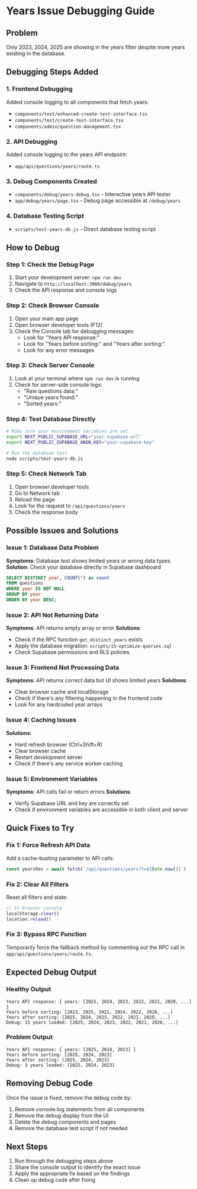 # Years Issue Debugging Guide

## Problem
Only 2023, 2024, 2025 are showing in the years filter despite more years existing in the database.

## Debugging Steps Added

### 1. Frontend Debugging
Added console logging to all components that fetch years:

- `components/test/enhanced-create-test-interface.tsx`
- `components/test/create-test-interface.tsx` 
- `components/admin/question-management.tsx`

### 2. API Debugging
Added console logging to the years API endpoint:
- `app/api/questions/years/route.ts`

### 3. Debug Components Created
- `components/debug/years-debug.tsx` - Interactive years API tester
- `app/debug/years/page.tsx` - Debug page accessible at `/debug/years`

### 4. Database Testing Script
- `scripts/test-years-db.js` - Direct database testing script

## How to Debug

### Step 1: Check the Debug Page
1. Start your development server: `npm run dev`
2. Navigate to `http://localhost:3000/debug/years`
3. Check the API response and console logs

### Step 2: Check Browser Console
1. Open your main app page
2. Open browser developer tools (F12)
3. Check the Console tab for debugging messages:
   - Look for "Years API response:"
   - Look for "Years before sorting:" and "Years after sorting:"
   - Look for any error messages

### Step 3: Check Server Console
1. Look at your terminal where `npm run dev` is running
2. Check for server-side console logs:
   - "Raw questions data:"
   - "Unique years found:"
   - "Sorted years:"

### Step 4: Test Database Directly
```bash
# Make sure your environment variables are set
export NEXT_PUBLIC_SUPABASE_URL="your-supabase-url"
export NEXT_PUBLIC_SUPABASE_ANON_KEY="your-supabase-key"

# Run the database test
node scripts/test-years-db.js
```

### Step 5: Check Network Tab
1. Open browser developer tools
2. Go to Network tab
3. Reload the page
4. Look for the request to `/api/questions/years`
5. Check the response body

## Possible Issues and Solutions

### Issue 1: Database Data Problem
**Symptoms**: Database test shows limited years or wrong data types
**Solution**: Check your database directly in Supabase dashboard
```sql
SELECT DISTINCT year, COUNT(*) as count 
FROM questions 
WHERE year IS NOT NULL 
GROUP BY year 
ORDER BY year DESC;
```

### Issue 2: API Not Returning Data
**Symptoms**: API returns empty array or error
**Solutions**:
- Check if the RPC function `get_distinct_years` exists
- Apply the database migration: `scripts/15-optimize-queries.sql`
- Check Supabase permissions and RLS policies

### Issue 3: Frontend Not Processing Data
**Symptoms**: API returns correct data but UI shows limited years
**Solutions**:
- Clear browser cache and localStorage
- Check if there's any filtering happening in the frontend code
- Look for any hardcoded year arrays

### Issue 4: Caching Issues
**Solutions**:
- Hard refresh browser (Ctrl+Shift+R)
- Clear browser cache
- Restart development server
- Check if there's any service worker caching

### Issue 5: Environment Variables
**Symptoms**: API calls fail or return errors
**Solutions**:
- Verify Supabase URL and key are correctly set
- Check if environment variables are accessible in both client and server

## Quick Fixes to Try

### Fix 1: Force Refresh API Data
Add a cache-busting parameter to API calls:
```javascript
const yearsRes = await fetch(`/api/questions/years?t=${Date.now()}`)
```

### Fix 2: Clear All Filters
Reset all filters and state:
```javascript
// In browser console
localStorage.clear()
location.reload()
```

### Fix 3: Bypass RPC Function
Temporarily force the fallback method by commenting out the RPC call in `app/api/questions/years/route.ts`.

## Expected Debug Output

### Healthy Output
```
Years API response: { years: [2025, 2024, 2023, 2022, 2021, 2020, ...] }
Years before sorting: [2023, 2025, 2021, 2024, 2022, 2020, ...]
Years after sorting: [2025, 2024, 2023, 2022, 2021, 2020, ...]
Debug: 15 years loaded: [2025, 2024, 2023, 2022, 2021, 2020, ...]
```

### Problem Output
```
Years API response: { years: [2025, 2024, 2023] }
Years before sorting: [2025, 2024, 2023]
Years after sorting: [2025, 2024, 2023]
Debug: 3 years loaded: [2025, 2024, 2023]
```

## Removing Debug Code
Once the issue is fixed, remove the debug code by:
1. Remove console.log statements from all components
2. Remove the debug display from the UI
3. Delete the debug components and pages
4. Remove the database test script if not needed

## Next Steps
1. Run through the debugging steps above
2. Share the console output to identify the exact issue
3. Apply the appropriate fix based on the findings
4. Clean up debug code after fixing